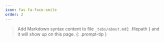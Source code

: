```yaml
---
icon: fas fa-face-smile
order: 2
---
```


> Add Markdown syntax content to file `_tabs/about.md`{: .filepath } and it will show up on this page.
{: .prompt-tip }
